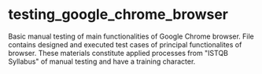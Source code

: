 # testing_google_chrome_browser
Basic manual testing of main functionalities of Google Chrome browser.
File contains designed and executed test cases of principal functionalites of browser. 
These materials constitute applied processes from "ISTQB Syllabus" of manual testing and have a training character. 

